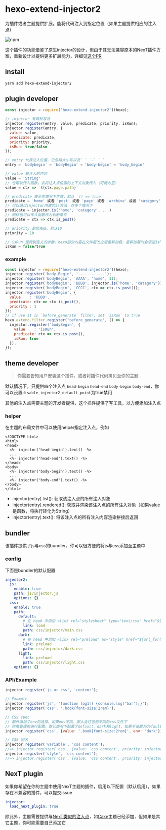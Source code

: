 # hexo-extend-injector2

为插件或者主题提供扩展，能将代码注入到指定位置（如果主题提供相应的注入点）

![npm](https://img.shields.io/npm/v/hexo-extend-injector2.svg)

这个插件的功能借鉴了原生injector的设计，但由于其无法兼容原本的NexT插件方案，重新设计以提供更多扩展能力，详细见[这个PR](https://github.com/jiangtj/hexo-theme-cake/pull/39)

## install

```bash
yarn add hexo-extend-injector2
```

## plugin developer

```js
const injector = require('hexo-extend-injector2')(hexo);

// injector 有两种写法
injector.register(entry, value, predicate, priority, isRun);
injector.register(entry, {
  value: value,
  predicate: predicate,
  priority: priority,
  isRun: true/false
});

// entry 代表注入位置，它忽略大小写以及` ` `-` `_`
entry = 'bodybegin' = 'bodyBegin' = 'body-begin' = 'body_begin'

// value 是注入的内容
value = 'String'
// 也可以传入函数，会将注入点位置的上下文对象传入（可能为空）
value = ctx => `${ctx.page.path}`

// predicate 表示在情况下生效，默认 `() => true`
predicate = 'home' 或者 'post' 或者 'page' 或者 'archive' 或者 'category' 或者 'tag'
// 可以通过injector内置的is方法，在多个情况下
predicate = injector.is('home', 'category', ...)
// 同样也可以传入函数作为判断条件
predicate = ctx => ctx.is_post()

// priority 是优先级，默认10
priority = 10

// isRun 是特别定义的参数，hexo部分内容在文件更改之后重新加载，重新加载时会清空isRun为true的内容，避免重复加载，默认 false
isRun = false/true
```

### example

```js
const injector = require('hexo-extend-injector2')(hexo);
injector.register('body-Begin', '------------');
injector.register('bodyBegin', 'AAAA', 'home', 11);
injector.register('bodyBegin', 'BBBB', injector.is('home', 'category'));
injector.register('bodyBegin', 'CCCC', ctx => ctx.is_post());
injector.register('bodyBegin', {
  value    : 'DDDD',
  predicate: ctx => ctx.is_post(),
  priority : 1
});
// if use it in `before_generate` filter, set `isRun` to true
hexo.extend.filter.register('before_generate', () => {
  injector.register('bodyBegin', {
    value    : 'isRun',
    predicate: ctx => ctx.is_post(),
    isRun: true
  });
});
```

## theme developer

> 你需要告知用户安装这个插件，或者将插件代码拷贝至你的主题

默认情况下，只提供四个注入点 `head-begin` `head-end` `body-begin` `body-end`，你可以设置`disable_injector2_default_point`为true禁用

其他的注入点需要主题的开发者提供，这个插件提供了写工具，以方便添加注入点

### helper

在主题的布局文件中可以使用helper指定注入点，例如

```ejs
<!DOCTYPE html>
<html>
<head>
  <%- injector('head-begin').text() -%>
  ...
  <%- injector('head-end').text() -%>
</head>
<body>
  <%- injector('body-begin').text() -%>
  ...
  <%- injector('body-end').text() -%>
</body>
</html>
```

- injector(entry).list(): 获取该注入点的所有注入对象
- injector(entry).rendered(): 获取并渲染该注入点的所有注入对象（如果value是函数，将执行转化为String）
- injector(entry).text(): 将该注入点的所有注入内容渲染拼接后返回

## bundler

该插件提供了js与css的bundler，你可以很方便的将js与css添加至主题中

### config

下面是bundler的默认配置

```yml
injector2:
  js:
    enable: true
    path: js/injector.js
    options: {}
  css:
    enable: true
    path:
      default:
        # 在 head 中添加 <link rel="stylesheet" type="text/css" href="${url_for(file.path)}" />
        link: load
        path: css/injector/main.css
      dark:
        # 在 head 中添加 <link rel="preload" as="style" href="${url_for(file.path)}" />
        link: preload
        path: css/injector/dark.css
      light:
        link: preload
        path: css/injector/light.css
    options: {}
```

### API/Example

```js
injector.register('js or css', 'content');

// Example
injector.register('js', 'function log1() {console.log("bar");}');
injector.register('css', '.book{font-size:2rem}');

// CSS spec
// 额外添加了env的选择，如果env不同，那么会打包到不同的css文件下
// 你需要提前进行配置，默认情况下配置了default、dark和light，如果不设置为default
injector.register('css', {value: '.book{font-size:2rem}', env: 'dark'});

// CSS 别名
injector.register('variable', 'css content');
//=> injector.register('css', {value: 'css content', priority: injector.order.REGISTER_VARIABLE});
injector.register('style', 'css content');
//=> injector.register('css', {value: 'css content', priority: injector.order.REGISTER_STYLE});
```

## NexT plugin

如果你希望在你的主题中使用NexT主题的插件，启用以下配置（默认启用），如果存在不兼容的插件，可以提交issue

```yml
injector:
  load_next_plugin: true
```

除此外，主题需要提供与[NexT类似的注入点](lib/next-point.js)，如[Cake](https://github.com/jiangtj/hexo-theme-cake)主题已经添加，但如果是其它主题，你可能需要自己添加它

